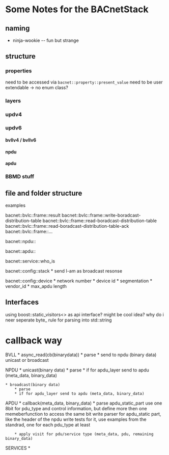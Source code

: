 Some Notes for the BACnetStack
=============================


naming
------
 * ninja-wookie -- fun but strange



structure
---------

### properties
need to be accessed via ```bacnet::property::present_value```
need to be user extendable -> no enum class?

### layers

### updv4

### updv6

#### bvllv4 / bvllv6  

#### npdu

#### apdu
 
### BBMD stuff


file and folder structure
-------------------------

examples

bacnet::bvlc::frame::result
bacnet::bvlc::frame::write-boradcast-distribution-table
bacnet::bvlc::frame::read-boradcast-distribution-table
bacnet::bvlc::frame::read-boradcast-distribution-table-ack
bacnet::bvlc::frame::...



bacnet::npdu::

bacnet::apdu::


bacnet::service::who_is

bacnet::config::stack
	* send I-am as broadcast resonse
	


bacnet::config::device
	* network number
	* device id
	* segmentation
	* vendor_id
	* max_apdu length
	
	



## Interfaces
 using boost::static_visitors<> as api interface? might be cool idea?
 why do i neer seperate byte_ rule for parsing into std::string
 

 
 
 
 
 
 # callback way
 
 BVLL
 	* async_read(cb(binarydata))
 		* parse 
 		* send to npdu (binary data)  unicast or broadcast
 	
NPDU
	* unicast(binary data)
		* parse
		* if for apdu_layer send to apdu (meta_data, binary_data)
		
	* broadcast(binary data)
		* parse
		* if for apdu_layer send to apdu (meta_data, binary_data)
 
APDU
	* callback(meta_data, binary_data)
		* parse apdu_static_part
			use one 8bit for pdu_type and control information, but define more then one memeberfunction to access the same bit
			write parser for apdu_static part, like the header of the npdu
			write tests for it, use examples from the standrad, one for each pdu_type at least
		
		
		* apply visit for pdu/service type (meta_data, pdu, remaining binary_data)
		
SERVICES
	* 
		 
 
 